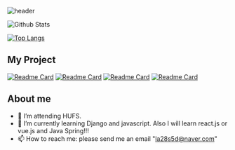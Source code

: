 ![header](https://capsule-render.vercel.app/api?type=waving&&color=0:9999FF,100:FFCCE5&height=250&text=soyeonnnb&animation=twinkling&fontColor=B266FF&fontAlignY=40)

![Github Stats](https://github-readme-stats.vercel.app/api?username=soyeonnnb&show_icons=true&theme=buefy)

[![Top Langs](https://github-readme-stats.vercel.app/api/top-langs/?username=soyeonnnb&layout=compact)](https://github.com/anuraghazra/github-readme-stats)

## My Project
[![Readme Card](https://github-readme-stats.vercel.app/api/pin/?username=soyeonnnb&repo=db21-minishop)](https://github.com/soyeonnnb/db21-minishop) [![Readme Card](https://github-readme-stats.vercel.app/api/pin/?username=soyeonnnb&repo=airbnb-clone)](https://github.com/soyeonnnb/airbnb-clone)
[![Readme Card](https://github-readme-stats.vercel.app/api/pin/?username=soyeonnnb&repo=HUPS-momentum.github.io)](https://github.com/soyeonnnb/HUPS-momentum.github.io) [![Readme Card](https://github-readme-stats.vercel.app/api/pin/?username=soyeonnnb&repo=climbers_planned)](https://github.com/soyeonnnb/climbers_planned)

## About me
- 🔭 I’m attending HUFS.
- 🌱 I’m currently learning Django and javascript. Also I will learn react.js or vue.js and Java Spring!!!
- 📫 How to reach me: please send me an email "la28s5d@naver.com"
